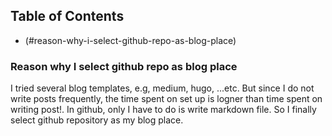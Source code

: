 ## Table of Contents
- (#reason-why-i-select-github-repo-as-blog-place)

### Reason why I select github repo as blog place
I tried several blog templates, e.g, medium, hugo, ...etc. But since I do not
write posts frequently, the time spent on set up is logner than time spent on
writing post!. In github, only I have to do is write markdown file. So I finally
select github repository as my blog place.
